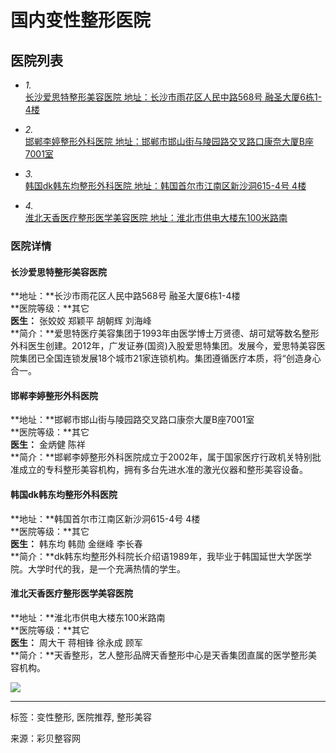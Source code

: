 # 国内变性整形医院

## 医院列表

- _1._  
    [长沙爱思特整形美容医院 地址：长沙市雨花区人民中路568号 融圣大厦6栋1-4楼](/hospital/changsha/15/)

- _2._  
    [邯郸李婷整形外科医院 地址：邯郸市邯山街与陵园路交叉路口康奈大厦B座7001室](/hospital/handan/799/)

- _3._  
    [韩国dk韩东均整形外科医院 地址：韩国首尔市江南区新沙洞615-4号 4楼](/hospital/korea/1323/)

- _4._  
    [淮北天香医疗整形医学美容医院 地址：淮北市供电大楼东100米路南](/hospital/huaibei/1254/)

### 医院详情

#### 长沙爱思特整形美容医院
**地址：**长沙市雨花区人民中路568号 融圣大厦6栋1-4楼  
**医院等级：**其它  
**医生：** 张姣姣 郑颖平 胡朝辉 刘海峰  
**简介：**爱思特医疗美容集团于1993年由医学博士万贤德、胡可斌等数名整形外科医生创建。2012年，广发证券(国资)入股爱思特集团。发展今，爱思特美容医院集团已全国连锁发展18个城市21家连锁机构。集团遵循医疗本质，将“创造身心合一。

#### 邯郸李婷整形外科医院
**地址：**邯郸市邯山街与陵园路交叉路口康奈大厦B座7001室  
**医院等级：**其它  
**医生：** 金炳健 陈祥  
**简介：**邯郸李婷整形外科医院成立于2002年，属于国家医疗行政机关特别批准成立的专科整形美容机构，拥有多台先进水准的激光仪器和整形美容设备。

#### 韩国dk韩东均整形外科医院
**地址：**韩国首尔市江南区新沙洞615-4号 4楼  
**医院等级：**其它  
**医生：** 韩东均 韩勋 金继峰 李长春  
**简介：**dk韩东均整形外科院长介绍语1989年，我毕业于韩国延世大学医学院。大学时代的我，是一个充满热情的学生。

#### 淮北天香医疗整形医学美容医院
**地址：**淮北市供电大楼东100米路南  
**医院等级：**其它  
**医生：** 周大干 蒋相锋 徐永成 顾军  
**简介：**天香整形，艺人整形品牌天香整形中心是天香集团直属的医学整形美容机构。

![](https://api.map.baidu.com/images/iw3.png)

--- 

标签：变性整形, 医院推荐, 整形美容

来源：彩贝整容网